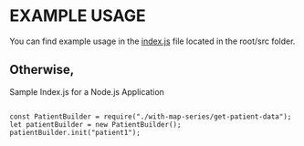 # EXAMPLE USAGE

You can find example usage in the [index.js](https://github.com/leroyvaughan/Promise-Series-With-Param/blob/master/src/index.js) file located in the root/src folder.


## Otherwise,

Sample Index.js for a Node.js Application

```

const PatientBuilder = require("./with-map-series/get-patient-data");
let patientBuilder = new PatientBuilder();
patientBuilder.init("patient1");

```

